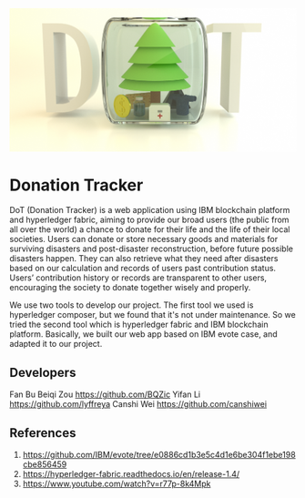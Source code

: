 ![](/web-app/client/src/assets/logo3.png)
# Donation Tracker

DoT (Donation Tracker) is a web application using IBM blockchain platform and hyperledger fabric, aiming to provide our broad users (the public from all over the world) a chance to donate for their life and the life of their local societies. Users can donate or store necessary goods and materials for surviving disasters and post-disaster reconstruction, before future possible disasters happen. They can also retrieve what they need after disasters based on our calculation and records of users past contribution status. Users’ contribution history or records are transparent to other users, encouraging the society to donate together wisely and properly.

We use two tools to develop our project. The first tool we used is hyperledger composer, but we found that it's not under maintenance. So we tried the second tool which is hyperledger fabric and IBM blockchain platform. Basically, we built our web app based on IBM evote case, and adapted it to our project. 

## Developers
Fan Bu
Beiqi Zou https://github.com/BQZic
Yifan Li https://github.com/lyffreya
Canshi Wei https://github.com/canshiwei

## References
1. https://github.com/IBM/evote/tree/e0886cd1b3e5c4d1e6be304f1ebe198cbe856459
2. https://hyperledger-fabric.readthedocs.io/en/release-1.4/
3. https://www.youtube.com/watch?v=r77p-8k4Mpk
